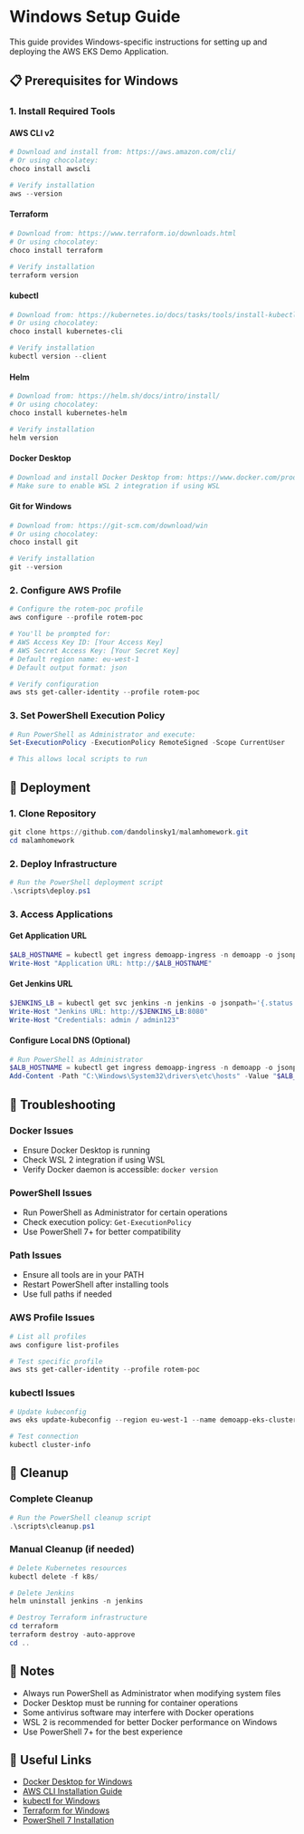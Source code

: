 # Windows Setup Guide

This guide provides Windows-specific instructions for setting up and deploying the AWS EKS Demo Application.

## 📋 Prerequisites for Windows

### 1. Install Required Tools

#### AWS CLI v2
```powershell
# Download and install from: https://aws.amazon.com/cli/
# Or using chocolatey:
choco install awscli

# Verify installation
aws --version
```

#### Terraform
```powershell
# Download from: https://www.terraform.io/downloads.html
# Or using chocolatey:
choco install terraform

# Verify installation
terraform version
```

#### kubectl
```powershell
# Download from: https://kubernetes.io/docs/tasks/tools/install-kubectl-windows/
# Or using chocolatey:
choco install kubernetes-cli

# Verify installation
kubectl version --client
```

#### Helm
```powershell
# Download from: https://helm.sh/docs/intro/install/
# Or using chocolatey:
choco install kubernetes-helm

# Verify installation
helm version
```

#### Docker Desktop
```powershell
# Download and install Docker Desktop from: https://www.docker.com/products/docker-desktop
# Make sure to enable WSL 2 integration if using WSL
```

#### Git for Windows
```powershell
# Download from: https://git-scm.com/download/win
# Or using chocolatey:
choco install git

# Verify installation
git --version
```

### 2. Configure AWS Profile

```powershell
# Configure the rotem-poc profile
aws configure --profile rotem-poc

# You'll be prompted for:
# AWS Access Key ID: [Your Access Key]
# AWS Secret Access Key: [Your Secret Key]
# Default region name: eu-west-1
# Default output format: json

# Verify configuration
aws sts get-caller-identity --profile rotem-poc
```

### 3. Set PowerShell Execution Policy

```powershell
# Run PowerShell as Administrator and execute:
Set-ExecutionPolicy -ExecutionPolicy RemoteSigned -Scope CurrentUser

# This allows local scripts to run
```

## 🚀 Deployment

### 1. Clone Repository
```powershell
git clone https://github.com/dandolinsky1/malamhomework.git
cd malamhomework
```

### 2. Deploy Infrastructure
```powershell
# Run the PowerShell deployment script
.\scripts\deploy.ps1
```

### 3. Access Applications

#### Get Application URL
```powershell
$ALB_HOSTNAME = kubectl get ingress demoapp-ingress -n demoapp -o jsonpath='{.status.loadBalancer.ingress[0].hostname}'
Write-Host "Application URL: http://$ALB_HOSTNAME"
```

#### Get Jenkins URL
```powershell
$JENKINS_LB = kubectl get svc jenkins -n jenkins -o jsonpath='{.status.loadBalancer.ingress[0].hostname}'
Write-Host "Jenkins URL: http://$JENKINS_LB:8080"
Write-Host "Credentials: admin / admin123"
```

#### Configure Local DNS (Optional)
```powershell
# Run PowerShell as Administrator
$ALB_HOSTNAME = kubectl get ingress demoapp-ingress -n demoapp -o jsonpath='{.status.loadBalancer.ingress[0].hostname}'
Add-Content -Path "C:\Windows\System32\drivers\etc\hosts" -Value "$ALB_HOSTNAME demoapp.com"
```

## 🔧 Troubleshooting

### Docker Issues
- Ensure Docker Desktop is running
- Check WSL 2 integration if using WSL
- Verify Docker daemon is accessible: `docker version`

### PowerShell Issues
- Run PowerShell as Administrator for certain operations
- Check execution policy: `Get-ExecutionPolicy`
- Use PowerShell 7+ for better compatibility

### Path Issues
- Ensure all tools are in your PATH
- Restart PowerShell after installing tools
- Use full paths if needed

### AWS Profile Issues
```powershell
# List all profiles
aws configure list-profiles

# Test specific profile
aws sts get-caller-identity --profile rotem-poc
```

### kubectl Issues
```powershell
# Update kubeconfig
aws eks update-kubeconfig --region eu-west-1 --name demoapp-eks-cluster --profile rotem-poc

# Test connection
kubectl cluster-info
```

## 🧹 Cleanup

### Complete Cleanup
```powershell
# Run the PowerShell cleanup script
.\scripts\cleanup.ps1
```

### Manual Cleanup (if needed)
```powershell
# Delete Kubernetes resources
kubectl delete -f k8s/

# Delete Jenkins
helm uninstall jenkins -n jenkins

# Destroy Terraform infrastructure
cd terraform
terraform destroy -auto-approve
cd ..
```

## 📝 Notes

- Always run PowerShell as Administrator when modifying system files
- Docker Desktop must be running for container operations
- Some antivirus software may interfere with Docker operations
- WSL 2 is recommended for better Docker performance on Windows
- Use PowerShell 7+ for the best experience

## 🔗 Useful Links

- [Docker Desktop for Windows](https://docs.docker.com/desktop/windows/)
- [AWS CLI Installation Guide](https://docs.aws.amazon.com/cli/latest/userguide/install-cliv2-windows.html)
- [kubectl for Windows](https://kubernetes.io/docs/tasks/tools/install-kubectl-windows/)
- [Terraform for Windows](https://learn.hashicorp.com/tutorials/terraform/install-cli)
- [PowerShell 7 Installation](https://docs.microsoft.com/en-us/powershell/scripting/install/installing-powershell-on-windows) 